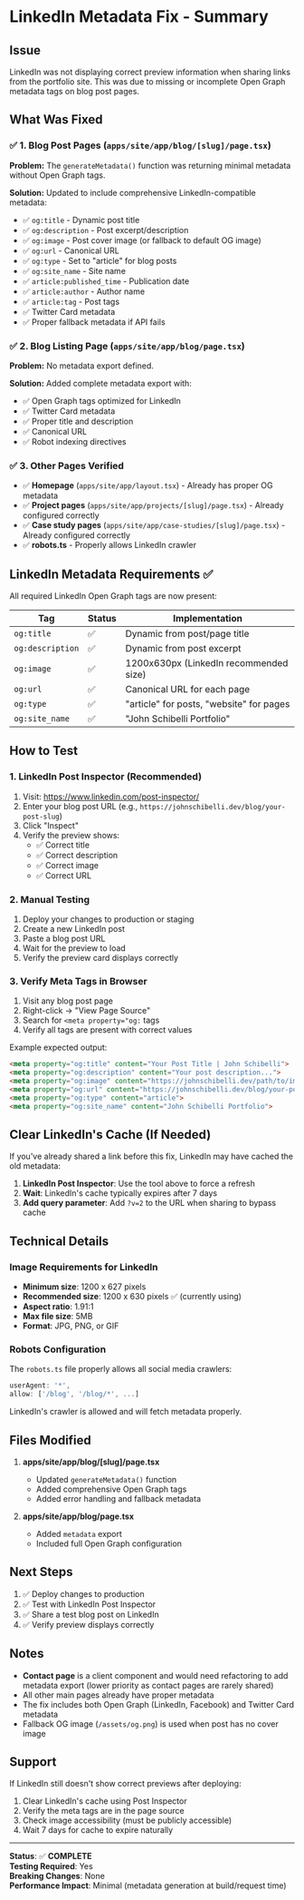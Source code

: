 # LinkedIn Metadata Fix - Summary

## Issue
LinkedIn was not displaying correct preview information when sharing links from the portfolio site. This was due to missing or incomplete Open Graph metadata tags on blog post pages.

## What Was Fixed

### ✅ 1. Blog Post Pages (`apps/site/app/blog/[slug]/page.tsx`)
**Problem:** The `generateMetadata()` function was returning minimal metadata without Open Graph tags.

**Solution:** Updated to include comprehensive LinkedIn-compatible metadata:
- ✅ `og:title` - Dynamic post title
- ✅ `og:description` - Post excerpt/description
- ✅ `og:image` - Post cover image (or fallback to default OG image)
- ✅ `og:url` - Canonical URL
- ✅ `og:type` - Set to "article" for blog posts
- ✅ `og:site_name` - Site name
- ✅ `article:published_time` - Publication date
- ✅ `article:author` - Author name
- ✅ `article:tag` - Post tags
- ✅ Twitter Card metadata
- ✅ Proper fallback metadata if API fails

### ✅ 2. Blog Listing Page (`apps/site/app/blog/page.tsx`)
**Problem:** No metadata export defined.

**Solution:** Added complete metadata export with:
- ✅ Open Graph tags optimized for LinkedIn
- ✅ Twitter Card metadata
- ✅ Proper title and description
- ✅ Canonical URL
- ✅ Robot indexing directives

### ✅ 3. Other Pages Verified
- ✅ **Homepage** (`apps/site/app/layout.tsx`) - Already has proper OG metadata
- ✅ **Project pages** (`apps/site/app/projects/[slug]/page.tsx`) - Already configured correctly
- ✅ **Case study pages** (`apps/site/app/case-studies/[slug]/page.tsx`) - Already configured correctly
- ✅ **robots.ts** - Properly allows LinkedIn crawler

## LinkedIn Metadata Requirements ✅

All required LinkedIn Open Graph tags are now present:

| Tag | Status | Implementation |
|-----|--------|----------------|
| `og:title` | ✅ | Dynamic from post/page title |
| `og:description` | ✅ | Dynamic from post excerpt |
| `og:image` | ✅ | 1200x630px (LinkedIn recommended size) |
| `og:url` | ✅ | Canonical URL for each page |
| `og:type` | ✅ | "article" for posts, "website" for pages |
| `og:site_name` | ✅ | "John Schibelli Portfolio" |

## How to Test

### 1. LinkedIn Post Inspector (Recommended)
1. Visit: https://www.linkedin.com/post-inspector/
2. Enter your blog post URL (e.g., `https://johnschibelli.dev/blog/your-post-slug`)
3. Click "Inspect"
4. Verify the preview shows:
   - ✅ Correct title
   - ✅ Correct description
   - ✅ Correct image
   - ✅ Correct URL

### 2. Manual Testing
1. Deploy your changes to production or staging
2. Create a new LinkedIn post
3. Paste a blog post URL
4. Wait for the preview to load
5. Verify the preview card displays correctly

### 3. Verify Meta Tags in Browser
1. Visit any blog post page
2. Right-click → "View Page Source"
3. Search for `<meta property="og:` tags
4. Verify all tags are present with correct values

Example expected output:
```html
<meta property="og:title" content="Your Post Title | John Schibelli">
<meta property="og:description" content="Your post description...">
<meta property="og:image" content="https://johnschibelli.dev/path/to/image.jpg">
<meta property="og:url" content="https://johnschibelli.dev/blog/your-post-slug">
<meta property="og:type" content="article">
<meta property="og:site_name" content="John Schibelli Portfolio">
```

## Clear LinkedIn's Cache (If Needed)

If you've already shared a link before this fix, LinkedIn may have cached the old metadata:

1. **LinkedIn Post Inspector**: Use the tool above to force a refresh
2. **Wait**: LinkedIn's cache typically expires after 7 days
3. **Add query parameter**: Add `?v=2` to the URL when sharing to bypass cache

## Technical Details

### Image Requirements for LinkedIn
- **Minimum size**: 1200 x 627 pixels
- **Recommended size**: 1200 x 630 pixels ✅ (currently using)
- **Aspect ratio**: 1.91:1
- **Max file size**: 5MB
- **Format**: JPG, PNG, or GIF

### Robots Configuration
The `robots.ts` file properly allows all social media crawlers:
```typescript
userAgent: '*',
allow: ['/blog', '/blog/*', ...]
```

LinkedIn's crawler is allowed and will fetch metadata properly.

## Files Modified

1. **apps/site/app/blog/[slug]/page.tsx**
   - Updated `generateMetadata()` function
   - Added comprehensive Open Graph tags
   - Added error handling and fallback metadata

2. **apps/site/app/blog/page.tsx**
   - Added `metadata` export
   - Included full Open Graph configuration

## Next Steps

1. ✅ Deploy changes to production
2. ✅ Test with LinkedIn Post Inspector
3. ✅ Share a test blog post on LinkedIn
4. ✅ Verify preview displays correctly

## Notes

- **Contact page** is a client component and would need refactoring to add metadata export (lower priority as contact pages are rarely shared)
- All other main pages already have proper metadata
- The fix includes both Open Graph (LinkedIn, Facebook) and Twitter Card metadata
- Fallback OG image (`/assets/og.png`) is used when post has no cover image

## Support

If LinkedIn still doesn't show correct previews after deploying:
1. Clear LinkedIn's cache using Post Inspector
2. Verify the meta tags are in the page source
3. Check image accessibility (must be publicly accessible)
4. Wait 7 days for cache to expire naturally

---

**Status**: ✅ **COMPLETE**  
**Testing Required**: Yes  
**Breaking Changes**: None  
**Performance Impact**: Minimal (metadata generation at build/request time)

